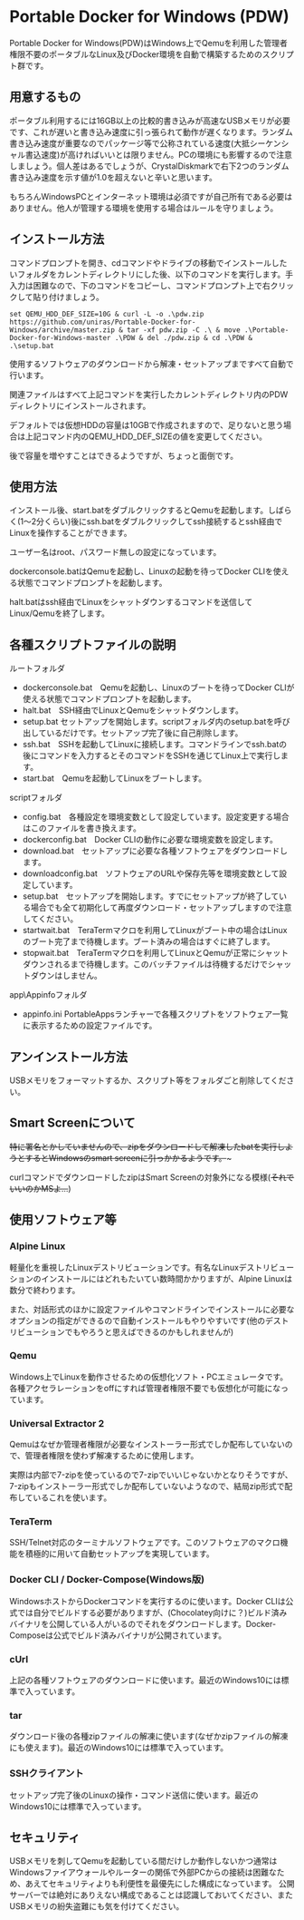# Portable Docker for Windows (PDW)

Portable Docker for Windows(PDW)はWindows上でQemuを利用した管理者権限不要のポータブルなLinux及びDocker環境を自動で構築するためのスクリプト群です。

## 用意するもの

ポータブル利用するには16GB以上の比較的書き込みが高速なUSBメモリが必要です、これが遅いと書き込み速度に引っ張られて動作が遅くなります。ランダム書き込み速度が重要なのでパッケージ等で公称されている速度(大抵シーケンシャル書込速度)が高ければいいとは限りません。PCの環境にも影響するので注意しましょう。個人差はあるでしょうが、CrystalDiskmarkで右下2つのランダム書き込み速度を示す値が1.0を超えないと辛いと思います。

もちろんWindowsPCとインターネット環境は必須ですが自己所有である必要はありません。他人が管理する環境を使用する場合はルールを守りましょう。

## インストール方法

コマンドプロンプトを開き、cdコマンドやドライブの移動でインストールしたいフォルダをカレントディレクトリにした後、以下のコマンドを実行します。手入力は困難なので、下のコマンドをコピーし、コマンドプロンプト上で右クリックして貼り付けましょう。

```
set QEMU_HDD_DEF_SIZE=10G & curl -L -o .\pdw.zip https://github.com/uniras/Portable-Docker-for-Windows/archive/master.zip & tar -xf pdw.zip -C .\ & move .\Portable-Docker-for-Windows-master .\PDW & del ./pdw.zip & cd .\PDW & .\setup.bat
```

使用するソフトウェアのダウンロードから解凍・セットアップまですべて自動で行います。

関連ファイルはすべて上記コマンドを実行したカレントディレクトリ内のPDWディレクトリにインストールされます。

デフォルトでは仮想HDDの容量は10GBで作成されますので、足りないと思う場合は上記コマンド内のQEMU_HDD_DEF_SIZEの値を変更してください。

後で容量を増やすことはできるようですが、ちょっと面倒です。

## 使用方法

インストール後、start.batをダブルクリックするとQemuを起動します。しばらく(1～2分くらい)後にssh.batをダブルクリックしてssh接続するとssh経由でLinuxを操作することができます。

ユーザー名はroot、パスワード無しの設定になっています。

dockerconsole.batはQemuを起動し、Linuxの起動を待ってDocker CLIを使える状態でコマンドプロンプトを起動します。

halt.batはssh経由でLinuxをシャットダウンするコマンドを送信してLinux/Qemuを終了します。

## 各種スクリプトファイルの説明

ルートフォルダ
 - dockerconsole.bat　Qemuを起動し、Linuxのブートを待ってDocker CLIが使える状態でコマンドプロンプトを起動します。
 - halt.bat　SSH経由でLinuxとQemuをシャットダウンします。
 - setup.bat セットアップを開始します。scriptフォルダ内のsetup.batを呼び出しているだけです。セットアップ完了後に自己削除します。
 - ssh.bat　SSHを起動してLinuxに接続します。コマンドラインでssh.batの後にコマンドを入力するとそのコマンドをSSHを通じてLinux上で実行します。
 - start.bat　Qemuを起動してLinuxをブートします。

scriptフォルダ
 - config.bat　各種設定を環境変数として設定しています。設定変更する場合はこのファイルを書き換えます。
 - dockerconfig.bat　Docker CLIの動作に必要な環境変数を設定します。
 - download.bat　セットアップに必要な各種ソフトウェアをダウンロードします。
 - downloadconfig.bat　ソフトウェアのURLや保存先等を環境変数として設定しています。
 - setup.bat　セットアップを開始します。すでにセットアップが終了している場合でも全て初期化して再度ダウンロード・セットアップしますので注意してください。
 - startwait.bat　TeraTermマクロを利用してLinuxがブート中の場合はLinuxのブート完了まで待機します。ブート済みの場合はすぐに終了します。
 - stopwait.bat　TeraTermマクロを利用してLinuxとQemuが正常にシャットダウンされるまで待機します。このバッチファイルは待機するだけでシャットダウンはしません。

app\Appinfoフォルダ
 - appinfo.ini  PortableAppsランチャーで各種スクリプトをソフトウェア一覧に表示するための設定ファイルです。

## アンインストール方法

USBメモリをフォーマットするか、スクリプト等をフォルダごと削除してください。

## Smart Screenについて

~~特に署名とかしていませんので、zipをダウンロードして解凍したbatを実行しようとするとWindowsのsmart screenに引っかかるようです。~~~

curlコマンドでダウンロードしたzipはSmart Screenの対象外になる模様(~~それでいいのかMSよ…~~)

## 使用ソフトウェア等

### Alpine Linux

軽量化を重視したLinuxデストリビューションです。有名なLinuxデストリビューションのインストールにはどれもたいてい数時間かかりますが、Alpine Linuxは数分で終わります。

また、対話形式のほかに設定ファイルやコマンドラインでインストールに必要なオプションの指定ができるので自動インストールもやりやすいです(他のデストリビューションでもやろうと思えばできるのかもしれませんが)

### Qemu

Windows上でLinuxを動作させるための仮想化ソフト・PCエミュレータです。各種アクセラレーションをoffにすれば管理者権限不要でも仮想化が可能になっています。

### Universal Extractor 2

Qemuはなぜか管理者権限が必要なインストーラー形式でしか配布していないので、管理者権限を使わず解凍するために使用します。

実際は内部で7-zipを使っているので7-zipでいいじゃないかとなりそうですが、7-zipもインストーラー形式でしか配布していないようなので、結局zip形式で配布しているこれを使います。

### TeraTerm

SSH/Telnet対応のターミナルソフトウェアです。このソフトウェアのマクロ機能を積極的に用いて自動セットアップを実現しています。

### Docker CLI / Docker-Compose(Windows版)

WindowsホストからDockerコマンドを実行するのに使います。Docker CLIは公式では自分でビルドする必要がありますが、(Chocolatey向けに？)ビルド済みバイナリを公開している人がいるのでそれをダウンロードします。Docker-Composeは公式でビルド済みバイナリが公開されています。

### cUrl

上記の各種ソフトウェアのダウンロードに使います。最近のWindows10には標準で入っています。

### tar

ダウンロード後の各種zipファイルの解凍に使います(なぜかzipファイルの解凍にも使えます)。最近のWindows10には標準で入っています。

### SSHクライアント

セットアップ完了後のLinuxの操作・コマンド送信に使います。最近のWindows10には標準で入っています。

## セキュリティ

USBメモリを刺してQemuを起動している間だけしか動作しないかつ通常はWindowsファイアウォールやルーターの関係で外部PCからの接続は困難なため、あえてセキュリティよりも利便性を最優先にした構成になっています。
公開サーバーでは絶対にありえない構成であることは認識しておいてください、またUSBメモリの紛失盗難にも気を付けてください。
